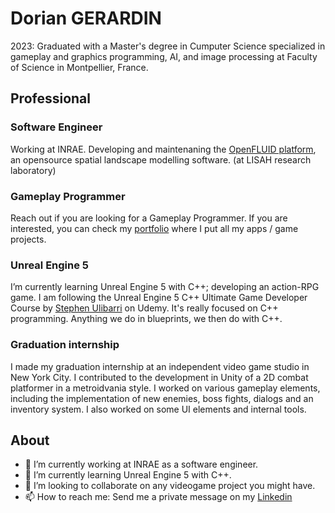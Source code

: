# Dorian GERARDIN

2023: Graduated with a Master's degree in Cumputer Science specialized in gameplay and graphics programming, AI, and image processing at Faculty of Science in Montpellier, France.

## Professional

### Software Engineer
Working at INRAE. Developing and maintenaning the [OpenFLUID platform](https://www.openfluid-project.org/), an opensource spatial landscape modelling software. (at LISAH research laboratory)

### Gameplay Programmer
Reach out if you are looking for a Gameplay Programmer.
If you are interested, you can check my [portfolio](https://apps.mrdo.fr/) where I put all my apps / game projects.

### Unreal Engine 5
I’m currently learning Unreal Engine 5 with C++; developing an action-RPG game. I am following the Unreal Engine 5 C++ Ultimate Game Developer Course by [Stephen Ulibarri](https://www.udemy.com/user/stephen-ulibarri-3/) on Udemy. It's really focused on C++ programming. Anything we do in blueprints, we then do with C++.

### Graduation internship
I made my graduation internship at an independent video game studio in New York City. I contributed to the development in Unity of a 2D combat platformer in a metroidvania style. I worked on various gameplay elements, including the implementation of new enemies, boss fights, dialogs and an inventory system. I also worked on some UI elements and internal tools.

## About
- 🔭 I’m currently working at INRAE as a software engineer.
- 🌱 I’m currently learning Unreal Engine 5 with C++.
- 👯 I’m looking to collaborate on any videogame project you might have.
- 📫 How to reach me: Send me a private message on my [Linkedin](https://www.linkedin.com/in/dorian-gerardin/)
